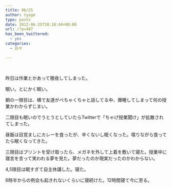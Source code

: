 ```yaml
---
title: 06/25
author: tyage
type: posts
date: 2012-06-25T20:18:44+00:00
url: /?p=487
has_been_twittered:
  - yes
categories:
  - 日々

---
```

<p>&nbsp;</p>
<p>昨日は作業とかあって徹夜してしまった。</p>
<p>眠い。とにかく眠い。</p>
<p>朝の一限目は、横で友達がぺちゃくちゃと話してる中、爆睡してしまって何の授業かわからずじまい。</p>
<p>二限目も眠いのでうとうとしていたらTwitterで「ちゃげ授業聞け」が拡散されてしまった。</p>
<p>昼飯は目覚ましにカレーを食ったが、辛くないし眠くなった。喋りながら食ってたら眠くなってきた。</p>
<p>三限目はプリントを受け取ったら、メガネを外して上着を敷いて寝た。授業中に寝言を言って笑われる夢を見た。夢だったのか現実だったのかわからない。</p>
<p>4,5限目は眠すぎて自主休講した。寝た。</p>
<p>6時半からの例会も起きれないくらいに寝続けた。12時間寝て今に至る。</p>
